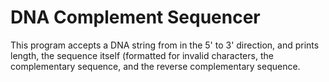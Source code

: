 # DNA Complement Sequencer
This program accepts a DNA string from in the 5' to 3' direction, and prints length, the sequence itself (formatted for invalid characters, the complementary sequence, and the reverse complementary sequence. 
